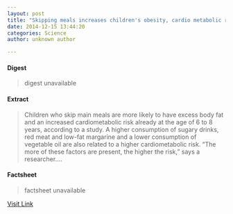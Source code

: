 ```yaml
---
layout: post
title: "Skipping meals increases children's obesity, cardio metabolic risk"
date: 2014-12-15 13:44:20
categories: Science
author: unknown author

---
```



#### Digest
>digest unavailable

#### Extract
>Children who skip main meals are more likely to have excess body fat and an increased cardiometabolic risk already at the age of 6 to 8 years, according to a study. A higher consumption of sugary drinks, red meat and low-fat margarine and a lower consumption of vegetable oil are also related to a higher cardiometabolic risk. “The more of these factors are present, the higher the risk,” says a researcher....

#### Factsheet
>factsheet unavailable

[Visit Link](http://feeds.sciencedaily.com/~r/sciencedaily/~3/KhJ5t3EMz7E/141215084420.htm)


